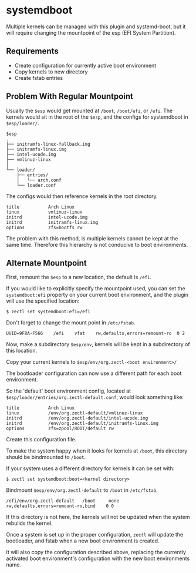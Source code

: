 # systemdboot

Multiple kernels can be managed with this plugin and systemd-boot, but it will
require changing the mountpoint of the esp (EFI System Partition).

## Requirements

* Create configuration for currently active boot environment
* Copy kernels to new directory
* Create fstab entries

## Problem With Regular Mountpoint

Usually the `$esp` would get mounted at `/boot`, `/boot/efi`, or `/efi`. The
kernels would sit in the root of the `$esp`, and the configs for systemdboot
in `$esp/loader/`.

```
$esp 
. 
├── initramfs-linux-fallback.img 
├── initramfs-linux.img 
├── intel-ucode.img 
├── vmlinuz-linux 
│ 
└── loader/ 
    ├── entries/ 
    │   └── arch.conf 
    └── loader.conf 
```

The configs would then reference kernels in the root directory.

```
title           Arch Linux 
linux           vmlinuz-linux 
initrd          intel-ucode.img 
initrd          initramfs-linux.img 
options         zfs=bootfs rw 
```

The problem with this method, is multiple kernels cannot be kept at the same
time. Therefore this hierarchy is not conducive to boot environments.

## Alternate Mountpoint

First, remount the `$esp` to a new location, the default is `/efi`.

If you would like to explicitly specify the mountpoint used, you can set the
`systemdboot:efi` property on your current boot environment, and the plugin
will use the specified location: 

```shell script
$ zectl set systemdboot:efi=/efi
```

Don't forget to change the mount point in `/etc/fstab`.

```
UUID=9F8A-F566    /efi    vfat    rw,defaults,errors=remount-ro  0 2
```

Now, make a subdirectory `$esp/env`, kernels will be kept in a subdirectory
of this location.

Copy your current kernels to `$esp/env/org.zectl-<boot environment>/`

The bootloader configuration can now use a different path for each boot
environment.

So the 'default' boot environment config, located at
`$esp/loader/entries/org.zectl-default.conf`, would look something like:

```
title           Arch Linux
linux           /env/org.zectl-default/vmlinuz-linux
initrd          /env/org.zectl-default/intel-ucode.img
initrd          /env/org.zectl-default/initramfs-linux.img
options         zfs=zpool/ROOT/default rw
```

Create this configuration file.

To make the system happy when it looks for kernels at `/boot`, this directory
should be bindmounted to `/boot`.

If your system uses a different directory for kernels it can be set with:

```shell script
$ zectl set systemdboot:boot=<kernel directory>
```

Bindmount `$esp/env/org.zectl-default` to `/boot` in `/etc/fstab`.

```
/efi/env/org.zectl-default   /boot     none    rw,defaults,errors=remount-ro,bind    0 0
```

If this directory is not here, the kernels will not be updated when the system
rebuilds the kernel.

Once a system is set up in the proper configuration, `zectl` will update
the bootloader, and fstab when a new boot environment is created.

It will also copy the configuration described above, replacing the currently
activated boot environment's configuration with the new boot environments name.

